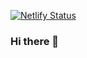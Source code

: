 
[![Netlify Status](https://api.netlify.com/api/v1/badges/f432756c-6e1e-458b-be3e-c2f93c90b5d3/deploy-status)](https://app.netlify.com/sites/brave-chandrasekhar-719c31/deploys)

### Hi there 👋

<!--
**rdpauw/rdpauw** is a ✨ _special_ ✨ repository because its `README.md` (this file) appears on your GitHub profile.

Here are some ideas to get you started:

- 🔭 I’m currently working on ...
- 🌱 I’m currently learning ...
- 👯 I’m looking to collaborate on ...
- 🤔 I’m looking for help with ...
- 💬 Ask me about ...
- 📫 How to reach me: ...
- 😄 Pronouns: ...
- ⚡ Fun fact: ...
-->
